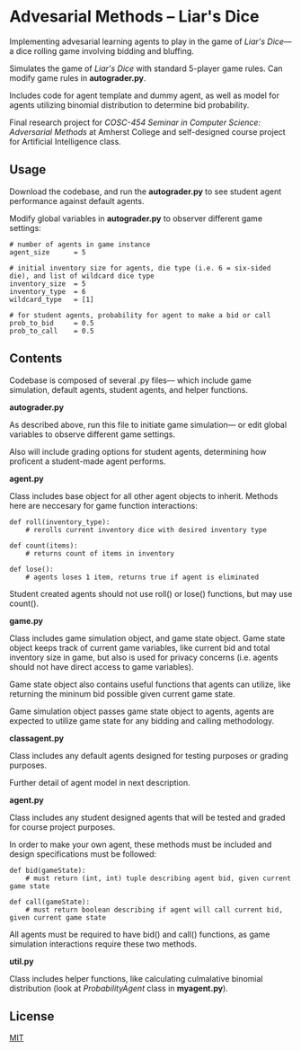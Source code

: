# Advesarial Methods – Liar's Dice

Implementing advesarial learning agents to play in the game of *Liar's Dice*–– a dice rolling game involving bidding and bluffing.

Simulates the game of *Liar's Dice* with standard 5-player game rules. Can modify game rules in **autograder.py**.

Includes code for agent template and dummy agent, as well as model for agents utilizing binomial distribution to determine bid probability.

Final research project for *COSC-454 Seminar in Computer Science: Adversarial Methods* at Amherst College and self-designed course project for Artificial Intelligence class.

## Usage

Download the codebase, and run the **autograder.py** to see student agent performance against default agents.

Modify global variables in **autograder.py** to observer different game settings:

```
# number of agents in game instance
agent_size      = 5

# initial inventory size for agents, die type (i.e. 6 = six-sided die), and list of wildcard dice type
inventory_size  = 5
inventory_type  = 6
wildcard_type   = [1]

# for student agents, probability for agent to make a bid or call
prob_to_bid     = 0.5
prob_to_call    = 0.5
```

## Contents

Codebase is composed of several .py files–– which include game simulation, default agents, student agents, and helper functions.

**autograder.py**

As described above, run this file to initiate game simulation–– or edit global variables to observe different game settings.

Also will include grading options for student agents, determining how proficent a student-made agent performs.

**agent.py**

Class includes base object for all other agent objects to inherit. Methods here are neccesary for game function interactions:

```
def roll(inventory_type):
    # rerolls current inventory dice with desired inventory type

def count(items):
    # returns count of items in inventory

def lose():
    # agents loses 1 item, returns true if agent is eliminated
```

Student created agents should not use roll() or lose() functions, but may use count().

**game.py**

Class includes game simulation object, and game state object. Game state object keeps track of current game variables, like current bid and total inventory size in game, but also is used for privacy concerns (i.e. agents should not have direct access to game variables).

Game state object also contains useful functions that agents can utilize, like returning the mininum bid possible given current game state.

Game simulation object passes game state object to agents, agents are expected to utilize game state for any bidding and calling methodology.

**classagent.py**

Class includes any default agents designed for testing purposes or grading purposes.

Further detail of agent model in next description.

**agent.py**

Class includes any student designed agents that will be tested and graded for course project purposes.

In order to make your own agent, these methods must be included and design specifications must be followed:

```
def bid(gameState):
    # must return (int, int) tuple describing agent bid, given current game state

def call(gameState):
    # must return boolean describing if agent will call current bid, given current game state
```

All agents must be required to have bid() and call() functions, as game simulation interactions require these two methods.

**util.py**

Class includes helper functions, like calculating culmalative binomial distribution (look at *ProbabilityAgent* class in **myagent.py**).

## License

[MIT](https://choosealicense.com/licenses/mit/)
